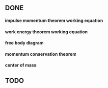 ## DONE

#### impulse momentum theorem working equation

#### work energy theorem working equation

#### free body diagram

#### momentum conservation theorem

#### center of mass

## TODO
